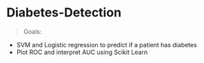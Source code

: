 # Diabetes-Detection
> Goals:
* SVM and Logistic regression to predict if a patient has diabetes
* Plot ROC and interpret AUC using Scikit Learn
